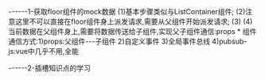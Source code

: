 ------1-获取floor组件的mock数据
        (1)基本步骤类似与ListContainer组件;
        (2)注意这里不可以直接在floor组件身上派发请求,需要从父组件开始派发请求;
        (3)
        <!--v-for 也可以在自定义标签(组件)身上进行遍历 -->
        <Floor v-for='(floor,index) in floorList' :key="floor.id"></Floor> 
        (4)当前数据在父组件身上,需要将数据传送给子组件,实现父子组件通信:props
            * 组件通信方式:1)props:父组件---子组件
                          2)自定义事件
                          3)全局事件总线
                          4)pubsub-js:vue中几乎不用,全能

------2-插槽知识点的学习
